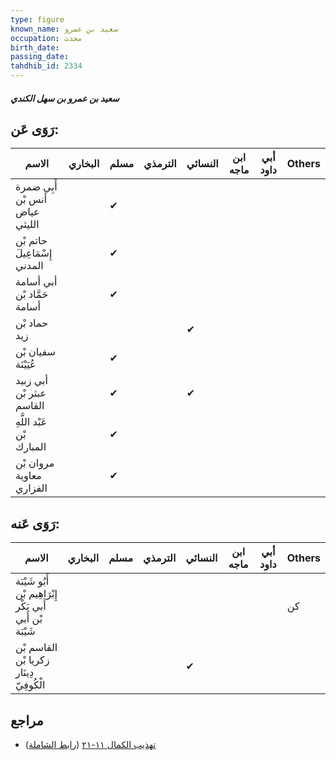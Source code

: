 ```yaml
---
type: figure
known_name: سعيد بن عمرو
occupation: محدث
birth_date:
passing_date:
tahdhib_id: 2334
---
```

##### سعيد بن عمرو بن سهل الكندي

## رَوَى عَن:
| الاسم                          | البخاري | مسلم | الترمذي | النسائي | ابن ماجه | أبي داود | Others |
| ------------------------------ | ------- | ---- | ------- | ------- | -------- | -------- | ------ |
| أَبِي ضمرة أنس بْن عياض الليثي |         | ✔    |         |         |          |          |        |
| حاتم بْن إِسْمَاعِيلَ المدني   |         | ✔    |         |         |          |          |        |
| أبي أسامة حَمَّاد بْن أسامة    |         | ✔    |         |         |          |          |        |
| حماد بْن زيد                   |         |      |         | ✔       |          |          |        |
| سفيان بْن عُيَيْنَة            |         | ✔    |         |         |          |          |        |
| أبي زبيد عبثر بْن القاسم       |         | ✔    |         | ✔       |          |          |        |
| عَبْد اللَّهِ بْن المبارك      |         | ✔    |         |         |          |          |        |
| مروان بْن معاوية الفزاري       |         | ✔    |         |         |          |          |        |
## رَوَى عَنه:
| الاسم                                                     | البخاري | مسلم | الترمذي | النسائي | ابن ماجه | أبي داود | Others |
| --------------------------------------------------------- | ------- | ---- | ------- | ------- | -------- | -------- | ------ |
| أَبُو شَيْبَة إِبْرَاهِيم بْن أَبي بَكْر بْن أَبي شَيْبَة |         |      |         |         |          |          | كن     |
| القاسم بْن زكريا بْن دِينَار الْكُوفِيّ                   |         |      |         | ✔       |          |          |        |
## مراجع
- [تهذيب الكمال ١١-٢١](obsidian://open?vault=Tahdhib-al-Kamal&file=Figures/٢٣٣٤-سعيد%20بن%20عمرو%20بن%20سهل%20الكندي) ([رابط الشاملة](https://shamela.ws/book/3722/5341))